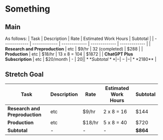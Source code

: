 
# Something

## Main
As follows:
| Task  | Description | Rate | Estimated Work Hours | Subtotal |
| ------------- | ------------- |  ------------- |  ------------- |  ------------- |
| **Research and Preproduction** | etc |  $9/hr |  32 (completed) | $288 |
| **Production** | etc | $18/hr | 13 x 8 = 104 | $1872 |
| **ChatGPT Plus Subscription** | etc | $20/month | - | $20 |
| **Subtotal** | - | - | - | **$2180** |

## Stretch Goal
| Task  | Description | Rate | Estimated Work Hours | Subtotal |
| ------------- | ------------- |  ------------- |  ------------- |  ------------- |
| **Research and Preproduction** | etc |  $9/hr |  2 x 8 = 16 | $144 |
| **Production** | etc | $18/hr | 5 x 8 = 40 | $720 |
| **Subtotal** | - | - | - | **$864** |
